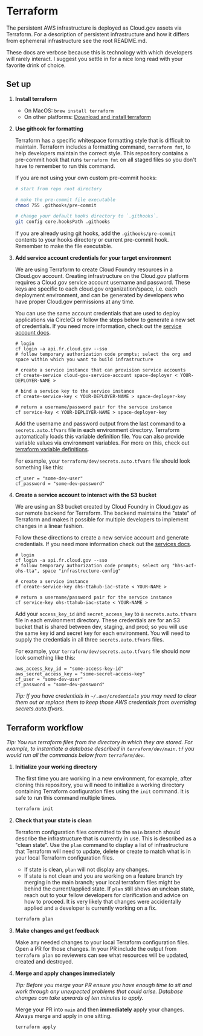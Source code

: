 # Terraform

The persistent AWS infrastructure is deployed as Cloud.gov assets via Terraform. For a description of persistent infrastructure and how it differs from ephemeral infrastructure see the root README.md.

These docs are verbose because this is technology with which developers will rarely interact. I suggest you settle in for a nice long read with your favorite drink of choice.

## Set up

1. **Install terraform**

    - On MacOS: `brew install terraform`
    - On other platforms: [Download and install terraform][tf]

1. **Use githook for formatting**

    Terraform has a specific whitespace formatting style that is difficult to maintain. Terraform includes a formatting command, `terraform fmt`, to help developers maintain the correct style. This repository contains a pre-commit hook that runs `terraform fmt` on all staged files so you don't have to remember to run this command.

    If you are not using your own custom pre-commit hooks:

    ```bash
    # start from repo root directory

    # make the pre-commit file executable
    chmod 755 .githooks/pre-commit

    # change your default hooks directory to `.githooks`.
    git config core.hooksPath .githooks
    ```

    If you are already using git hooks, add the `.githooks/pre-commit` contents to your hooks directory or current pre-commit hook. Remember to make the file executable.

1. **Add service account credentials for your target environment**

    We are using Terraform to create Cloud Foundry resources in a Cloud.gov account. Creating infrastructure on the Cloud.gov platform requires a Cloud.gov service account username and password. These keys are specific to each cloud.gov organization/space, i.e. each deployment environment, and can be generated by developers who have proper Cloud.gov permissions at any time.

    You can use the same account credentials that are used to deploy applications via CircleCi or follow the steps below to generate a new set of credentials. If you need more information, check out the [service account docs][cloudgov-deployer].

    ```
    # login
    cf login -a api.fr.cloud.gov --sso
    # follow temporary authorization code prompts; select the org and space within which you want to build infrastructure

    # create a service instance that can provision service accounts
    cf create-service cloud-gov-service-account space-deployer < YOUR-DEPLOYER-NAME >

    # bind a service key to the service instance
    cf create-service-key < YOUR-DEPLOYER-NAME > space-deployer-key

    # return a username/password pair for the service instance
    cf service-key < YOUR-DEPLOYER-NAME > space-deployer-key
    ```

    Add the username and password output from the last command to a `secrets.auto.tfvars` file in each environment directory. Terraform automatically loads this variable definition file. You can also provide variable values via environment variables. For more on this, check out [terraform variable definitions][tf-vars].

    For example, your `terraform/dev/secrets.auto.tfvars` file should look something like this:

    ```
    cf_user = "some-dev-user"
    cf_password = "some-dev-password"
    ```

1. **Create a service account to interact with the S3 bucket**

    We are using an S3 bucket created by Cloud Foundry in Cloud.gov as our remote backend for Terraform. The backend maintains the "state" of Terraform and makes it possible for multiple developers to implement changes in a linear fashion.

    Follow these directions to create a new service account and generate credentials. If you need more information check out the [services docs][cloudgov-service-keys].

    ```
    # login
    cf login -a api.fr.cloud.gov --sso
    # follow temporary authorization code prompts; select org "hhs-acf-ohs-tta", space "infrastructure-config"

    # create a service instance
    cf create-service-key ohs-ttahub-iac-state < YOUR-NAME >

    # return a username/password pair for the service instance
    cf service-key ohs-ttahub-iac-state < YOUR-NAME >
    ```

    Add your `access_key_id` and `secret_access_key` to a `secrets.auto.tfvars` file in each environment directory. These credentials are for an S3 bucket that is shared between dev, staging, and prod; so you will use the same key id and secret key for each environment. You will need to supply the credentials in all three `secrets.auto.tfvars` files.

    For example, your `terraform/dev/secrets.auto.tfvars` file should now look something like this:

    ```
    aws_access_key_id = "some-access-key-id"
    aws_secret_access_key = "some-secret-access-key"
    cf_user = "some-dev-user"
    cf_password = "some-dev-password"
    ```

    _Tip: If you have credentials in `~/.aws/credentials` you may need to clear them out or replace them to keep those AWS credentials from overriding secrets.auto.tfvars._

## Terraform workflow

_Tip: You run terraform files from the directory in which they are stored. For example, to instantiate a database described in `terraform/dev/main.tf` you would run all the commands below from `terraform/dev`._

1. **Initialize your working directory**

    The first time you are working in a new environment, for example, after cloning this repository, you will need to initialize a working directory containing Terraform configuration files using the `init` command. It is safe to run this command multiple times.

    ```bash
    terraform init
    ```

1. **Check that your state is clean**

    Terraform configuration files committed to the `main` branch should describe the infrastructure that is currently in use. This is described as a "clean state". Use the `plan` command to display a list of infrastructure that Terraform will need to update, delete or create to match what is in your local Terraform configuration files.
      - If state is clean, `plan` will not display any changes.
      - If state is not clean and you are working on a feature branch try merging in the main branch; your local terraform files might be behind the current/applied state. If `plan` still shows an unclean state, reach out to your fellow developers for clarification and advice on how to proceed. It is very likely that changes were accidentally applied and a developer is currently working on a fix.

    ```bash
    terraform plan
    ```

1. **Make changes and get feedback**

    Make any needed changes to your local Terraform configuration files. Open a PR for those changes. In your PR include the output from `terraform plan` so reviewers can see what resources will be updated, created and destroyed.

1. **Merge and apply changes immediately**

    _Tip: Before you merge your PR ensure you have enough time to sit and work through any unexpected problems that could arise. Database changes can take upwards of ten minutes to apply._

    Merge your PR into `main` and then **immediately** apply your changes. Always merge and apply in one sitting.

    ```bash
    terraform apply
    ```

<!-- Links -->

[cloudgov-deployer]: https://cloud.gov/docs/services/cloud-gov-service-account/
[cloudgov-service-keys]: https://cloud.gov/docs/services/s3/#interacting-with-your-s3-bucket-from-outside-cloudgov
[tf]: https://www.terraform.io/downloads.html
[tf-vars]: https://www.terraform.io/docs/configuration/variables.html#variable-definitions-tfvars-files
